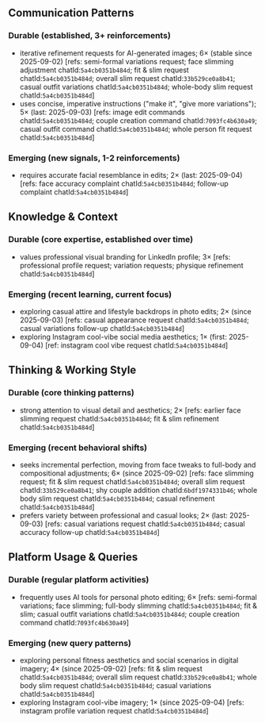 ## Communication Patterns
### Durable (established, 3+ reinforcements)
- iterative refinement requests for AI-generated images; 6× (stable since 2025-09-02) [refs: semi-formal variations request; face slimming adjustment chatId:`5a4cb0351b484d`; fit & slim request chatId:`5a4cb0351b484d`; overall slim request chatId:`33b529ce0a8b41`; casual outfit variations chatId:`5a4cb0351b484d`; whole-body slim request chatId:`5a4cb0351b484d`]
- uses concise, imperative instructions ("make it", "give more variations"); 5× (last: 2025-09-03) [refs: image edit commands chatId:`5a4cb0351b484d`; couple creation command chatId:`7093fc4b630a49`; casual outfit command chatId:`5a4cb0351b484d`; whole person fit request chatId:`5a4cb0351b484d`]

### Emerging (new signals, 1-2 reinforcements)
- requires accurate facial resemblance in edits; 2× (last: 2025-09-04) [refs: face accuracy complaint chatId:`5a4cb0351b484d`; follow-up complaint chatId:`5a4cb0351b484d`]

## Knowledge & Context
### Durable (core expertise, established over time)
- values professional visual branding for LinkedIn profile; 3× [refs: professional profile request; variation requests; physique refinement chatId:`5a4cb0351b484d`]

### Emerging (recent learning, current focus)
- exploring casual attire and lifestyle backdrops in photo edits; 2× (since 2025-09-03) [refs: casual appearance request chatId:`5a4cb0351b484d`; casual variations follow-up chatId:`5a4cb0351b484d`]
- exploring Instagram cool-vibe social media aesthetics; 1× (first: 2025-09-04) [ref: instagram cool vibe request chatId:`5a4cb0351b484d`]

## Thinking & Working Style
### Durable (core thinking patterns)
- strong attention to visual detail and aesthetics; 2× [refs: earlier face slimming request chatId:`5a4cb0351b484d`; fit & slim refinement chatId:`5a4cb0351b484d`]

### Emerging (recent behavioral shifts)
- seeks incremental perfection, moving from face tweaks to full-body and compositional adjustments; 6× (since 2025-09-02) [refs: face slimming request; fit & slim request chatId:`5a4cb0351b484d`; overall slim request chatId:`33b529ce0a8b41`; shy couple addition chatId:`6bdf1974331b46`; whole body slim request chatId:`5a4cb0351b484d`; casual refinement chatId:`5a4cb0351b484d`]
- prefers variety between professional and casual looks; 2× (last: 2025-09-03) [refs: casual variations request chatId:`5a4cb0351b484d`; casual accuracy follow-up chatId:`5a4cb0351b484d`]

## Platform Usage & Queries
### Durable (regular platform activities)
- frequently uses AI tools for personal photo editing; 6× [refs: semi-formal variations; face slimming; full-body slimming chatId:`5a4cb0351b484d`; fit & slim; casual outfit variations chatId:`5a4cb0351b484d`; couple creation command chatId:`7093fc4b630a49`]

### Emerging (new query patterns)
- exploring personal fitness aesthetics and social scenarios in digital imagery; 4× (since 2025-09-02) [refs: fit & slim request chatId:`5a4cb0351b484d`; overall slim request chatId:`33b529ce0a8b41`; whole body slim request chatId:`5a4cb0351b484d`; casual variations chatId:`5a4cb0351b484d`]
- exploring Instagram cool-vibe imagery; 1× (since 2025-09-04) [refs: instagram profile variation request chatId:`5a4cb0351b484d`]